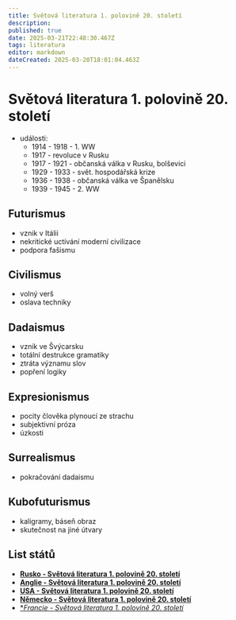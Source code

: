 ```yaml
---
title: Světová literatura 1. polovině 20. století
description: 
published: true
date: 2025-03-21T22:48:30.467Z
tags: literatura
editor: markdown
dateCreated: 2025-03-20T18:01:04.463Z
---
```


# Světová literatura 1. polovině 20. století
- události:
	- 1914 - 1918 - 1. WW
	- 1917 - revoluce v Rusku
	- 1917 - 1921 - občanská válka v Rusku, bolševici
	- 1929 - 1933 - svět. hospodářská krize
	- 1936 - 1938 - občanská válka ve Španělsku
	- 1939 - 1945 - 2. WW

## Futurismus
- vznik v Itálii
- nekritické uctívání moderní civilizace
- podpora fašismu

## Civilismus
- volný verš
- oslava techniky

## Dadaismus
- vznik ve Švýcarsku
- totální destrukce gramatiky
- ztráta významu slov
- popření logiky

## Expresionismus
- pocity člověka plynoucí ze strachu
- subjektivní próza
- úzkosti

## Surrealismus
- pokračování dadaismu

## Kubofuturismus
- kaligramy, báseň obraz
- skutečnost na jiné útvary

## List států
- [**Rusko - Světová literatura 1. polovině 20. století**](/cs/literatura/svetova-lit-1pol-20stol/rusko)
- [**Anglie - Světová literatura 1. polovině 20. století**](/cs/literatura/svetova-lit-1pol-20stol/anglie)
- [**USA - Světová literatura 1. polovině 20. století**](/cs/literatura/svetova-lit-1pol-20stol/usa)
- [**Německo - Světová literatura 1. polovině 20. století**](/cs/literatura/svetova-lit-1pol-20stol/nemecko)
- [**Francie - Světová literatura 1. polovině 20. století*](/cs/literatura/svetova-lit-1pol-20stol/francie)